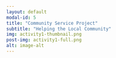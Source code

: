 ```yaml
---
layout: default
modal-id: 5
title: "Community Service Project"
subtitle: "Helping the Local Community"
img: activity1-thumbnail.png
post-img: activity1-full.png
alt: image-alt
---
```

